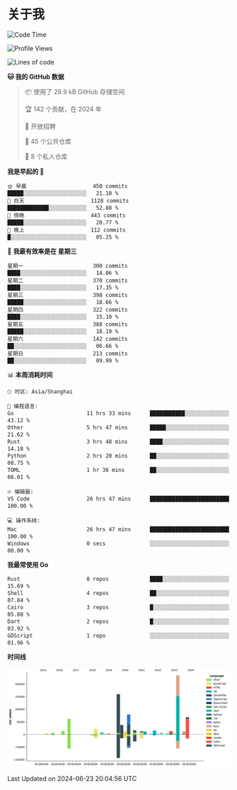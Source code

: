 # 关于我

<!--START_SECTION:waka-->
![Code Time](http://img.shields.io/badge/Code%20Time-2%2C857%20hrs%2024%20mins-blue)

![Profile Views](http://img.shields.io/badge/%E4%B8%AA%E4%BA%BA%E8%B5%84%E6%96%99%E8%A7%82%E7%9C%8B%E6%AC%A1%E6%95%B0-0-blue)

![Lines of code](https://img.shields.io/badge/%E4%BB%8E%E3%80%8CHello%20World%E3%80%8D%E8%B5%B7%E6%88%91%E5%B7%B2%E7%BB%8F%E5%86%99%E4%BA%86-798.1%20thousand%20%E8%A1%8C%E4%BB%A3%E7%A0%81-blue)

**🐱 我的 GitHub 数据** 

> 📦  使用了 29.9 kB GitHub 存储空间 
 > 
> 🏆 142 个贡献，在 2024 年
 > 
> 💼 开放招聘
 > 
> 📜 45 个公共仓库 
 > 
> 🔑 8 个私人仓库 
 > 
**我是早起的 🐤** 

```text
🌞 早晨                     450 commits         █████░░░░░░░░░░░░░░░░░░░░   21.10 % 
🌆 白天                     1128 commits        █████████████░░░░░░░░░░░░   52.88 % 
🌃 傍晚                     443 commits         █████░░░░░░░░░░░░░░░░░░░░   20.77 % 
🌙 晚上                     112 commits         █░░░░░░░░░░░░░░░░░░░░░░░░   05.25 % 
```
📅 **我最有效率是在 星期三** 

```text
星期一                      300 commits         ████░░░░░░░░░░░░░░░░░░░░░   14.06 % 
星期二                      370 commits         ████░░░░░░░░░░░░░░░░░░░░░   17.35 % 
星期三                      398 commits         █████░░░░░░░░░░░░░░░░░░░░   18.66 % 
星期四                      322 commits         ████░░░░░░░░░░░░░░░░░░░░░   15.10 % 
星期五                      388 commits         █████░░░░░░░░░░░░░░░░░░░░   18.19 % 
星期六                      142 commits         ██░░░░░░░░░░░░░░░░░░░░░░░   06.66 % 
星期日                      213 commits         ██░░░░░░░░░░░░░░░░░░░░░░░   09.99 % 
```


📊 **本周消耗时间** 

```text
🕑︎ 时区: Asia/Shanghai

💬 编程语言: 
Go                       11 hrs 33 mins      ███████████░░░░░░░░░░░░░░   43.12 % 
Other                    5 hrs 47 mins       █████░░░░░░░░░░░░░░░░░░░░   21.62 % 
Rust                     3 hrs 48 mins       ████░░░░░░░░░░░░░░░░░░░░░   14.18 % 
Python                   2 hrs 20 mins       ██░░░░░░░░░░░░░░░░░░░░░░░   08.75 % 
TOML                     1 hr 36 mins        ██░░░░░░░░░░░░░░░░░░░░░░░   06.01 % 

🔥 编辑器: 
VS Code                  26 hrs 47 mins      █████████████████████████   100.00 % 

💻 操作系统: 
Mac                      26 hrs 47 mins      █████████████████████████   100.00 % 
Windows                  0 secs              ░░░░░░░░░░░░░░░░░░░░░░░░░   00.00 % 
```

**我最常使用 Go** 

```text
Rust                     8 repos             ████░░░░░░░░░░░░░░░░░░░░░   15.69 % 
Shell                    4 repos             ██░░░░░░░░░░░░░░░░░░░░░░░   07.84 % 
Cairo                    3 repos             █░░░░░░░░░░░░░░░░░░░░░░░░   05.88 % 
Dart                     2 repos             █░░░░░░░░░░░░░░░░░░░░░░░░   03.92 % 
GDScript                 1 repo              ░░░░░░░░░░░░░░░░░░░░░░░░░   01.96 % 
```



**时间线**

![Lines of Code chart](https://raw.githubusercontent.com/catusax/catusax/master/assets/bar_graph.png)


 Last Updated on 2024-06-23 20:04:56 UTC
<!--END_SECTION:waka-->
